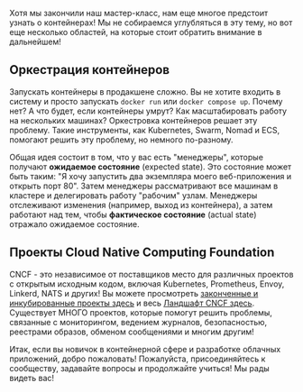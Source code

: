 
Хотя мы закончили наш мастер-класс, нам еще многое предстоит узнать о 
контейнерах! Мы не собираемся углубляться в эту тему, но вот еще несколько 
областей, на которые стоит обратить внимание в дальнейшем! 

## Оркестрация контейнеров

Запускать контейнеры в продакшене сложно. Вы не хотите входить в систему и 
просто запускать `docker run` или `docker compose up`. 
Почему нет? А что будет, если контейнеры умрут? Как масштабировать работу на нескольких машинах? 
Оркестровка контейнеров решает эту проблему. 
Такие инструменты, как Kubernetes, Swarm, Nomad и ECS, помогают решить эту проблему, но 
немного по-разному.

Общая идея состоит в том, что у вас есть "менеджеры", которые получают **ожидаемое состояние** (expected state). 
Это состояние может быть таким: "Я хочу запустить два экземпляра моего веб-приложения и открыть порт 80". 
Затем менеджеры рассматривают все машинам в кластере и делегировать работу "рабочим" узлам. 
Менеджеры отслеживают изменения (например, выход из контейнера), а затем работают над тем, чтобы **фактическое состояние** (actual state) отражало ожидаемое состояние.

## Проекты Cloud Native Computing Foundation

CNCF - это независимое от поставщиков место для различных проектов с открытым исходным кодом, включая Kubernetes, Prometheus, Envoy, Linkerd, NATS и других! 
Вы можете просмотреть [законченные и инкубированные проекты здесь](https://www.cncf.io/projects/) 
и весь [Ландшафт CNCF здесь](https://landscape.cncf.io/). 
Существует МНОГО проектов, которые помогут решить проблемы, связанные с мониторингом, ведением журналов, безопасностью, реестрами образов, обменом сообщениями и многим другим!

Итак, если вы новичок в контейнерной сфере и разработке облачных приложений, добро пожаловать! 
Пожалуйста, присоединяйтесь к сообществу, задавайте вопросы и продолжайте учиться! Мы рады видеть вас!
